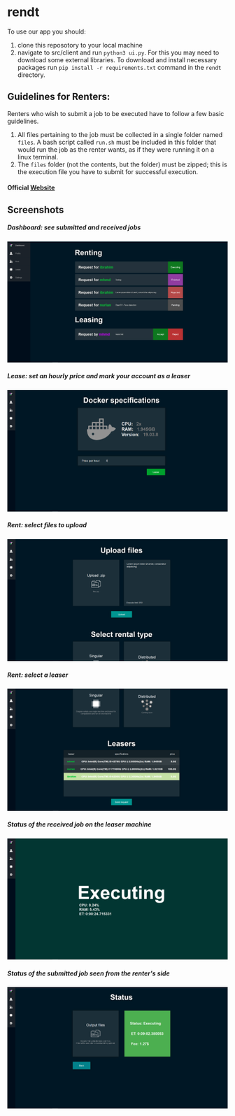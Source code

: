 
# rendt

To use our app you should:
1. clone this reposotory to your local machine
2. navigate to src/client and run `python3 ui.py`. For this you may need to download some external libraries. To download and install necessary packages run `pip install -r requirements.txt` command in the `rendt` directory.

## Guidelines for Renters:
Renters who wish to submit a job to be executed have to follow a few basic guidelines.
1. All files pertaining to the job must be collected in a single folder named `files`. A bash script called `run.sh` must be included in this folder that would run the job as the renter wants, as if they were running it on a linux terminal.
2. The `files` folder (not the contents, but the folder) must be zipped; this is the execution file you have to submit for successful execution.

#### Official [Website](https://rendtapp.github.io/)

## Screenshots 

##### Dashboard: see submitted and received jobs

![Dashboard](https://github.com/rendtTeam/rendt/blob/master/screenshots/dashboard.png)
##### Lease: set an hourly price and mark your account as a leaser

![Lease](https://github.com/rendtTeam/rendt/blob/master/screenshots/lease.png)

##### Rent: select files to upload

![Select files to upload](https://github.com/rendtTeam/rendt/blob/master/screenshots/upload-files.png)
##### Rent: select a leaser

![Select a leaser](https://github.com/rendtTeam/rendt/blob/master/screenshots/rental-submission.png)
##### Status of the received job on the leaser machine

![Status: leaser](https://github.com/rendtTeam/rendt/blob/master/screenshots/executing.png)

##### Status of the submitted job seen from the renter's side

![Status: renter](https://github.com/rendtTeam/rendt/blob/master/screenshots/job-status.png)
